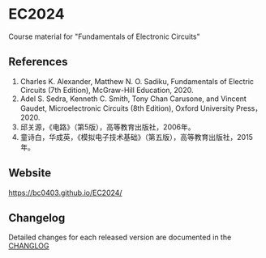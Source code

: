 # EC2024
Course material for "Fundamentals of Electronic Circuits"

## References
1. Charles K. Alexander, Matthew N. O. Sadiku, Fundamentals of Electric Circuits (7th Edition), McGraw-Hill Education, 2020.
2. Adel S. Sedra, Kenneth C. Smith, Tony Chan Carusone, and Vincent Gaudet, Microelectronic Circuits (8th Edition), Oxford University Press，2020.
3. 邱关源，《电路》（第5版），高等教育出版社，2006年。
4. 童诗白，华成英，《模拟电子技术基础》（第五版），高等教育出版社，2015年。


## Website
<https://bc0403.github.io/EC2024/>

## Changelog
Detailed changes for each released version are documented in the [CHANGLOG](https://github.com/bc0403/EC2024/blob/main/CHANGELOG.md)

